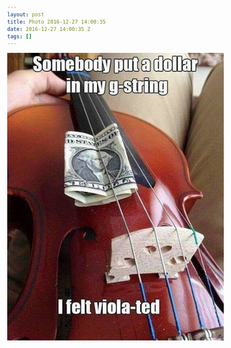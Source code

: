 ```yaml
---
layout: post
title: Photo 2016-12-27 14:00:35
date: 2016-12-27 14:00:35 Z
tags: []
---
```

![](/media/2016/12/155022924720.jpg)
